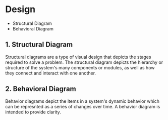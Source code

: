 # Design
* Structural Diagram
* Behavioral Diagram
## 1. Structural Diagram
Structural diagrams are a type of visual design that depicts the stages required to solve a problem. The structural diagram depicts the hierarchy or structure of the system's many components or modules, as well as how they connect and interact with one another.
## 2. Behavioral Diagram
Behavior diagrams depict the items in a system's dynamic behavior which can be represnted as a series of changes over time. A behavior diagram is intended to provide clarity.
